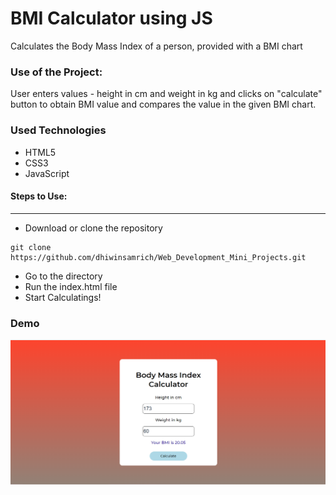 <h1>BMI Calculator using JS</h1>

<p>Calculates the Body Mass Index of a person, provided with a BMI chart</p>

### Use of the Project:

<p>User enters values - height in cm and weight in kg and clicks on "calculate" button to obtain BMI value and compares the value in the given BMI chart.</p>

<h3>Used Technologies</h3>
<ul>
  <li>HTML5</li>
  <li>CSS3</li>
  <li>JavaScript</li>
</ul>

#### Steps to Use:

---

- Download or clone the repository

```
git clone https://github.com/dhiwinsamrich/Web_Development_Mini_Projects.git
```

- Go to the directory
- Run the index.html file
- Start Calculatings!

<h3> Demo </h3>
<img src="snap.PNG"/>
